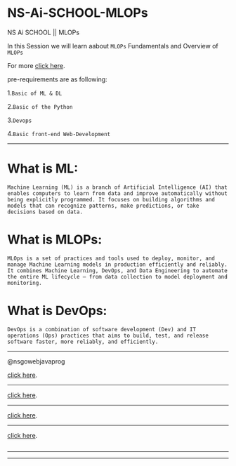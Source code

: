 # NS-Ai-SCHOOL-MLOPs
NS Ai SCHOOL || MLOPs

In this Session we will learn aabout `MLOPs` Fundamentals and Overview of `MLOPs`

For more [click here](https://www.youtube.com/watch?v=jpU8F0M5axo&list=PLmQAMKHKeLZ9iaLWBULDE_hiPtOiHiDz0&index=2).

pre-requirements are as following:

1.`Basic of ML & DL`

2.`Basic of the Python`

3.`Devops`

4.`Basic front-end Web-Development`


-----------------------------------------------------
# What is ML:
`Machine Learning (ML) is a branch of Artificial Intelligence (AI) that enables computers to learn from data and improve automatically without being explicitly programmed.
It focuses on building algorithms and models that can recognize patterns, make predictions, or take decisions based on data.`

# What is MLOPs:  
`MLOps is a set of practices and tools used to deploy, monitor, and manage Machine Learning models in production efficiently and reliably.
It combines Machine Learning, DevOps, and Data Engineering to automate the entire ML lifecycle — from data collection to model deployment and monitoring.`

# What is DevOps:
`DevOps is a combination of software development (Dev) and IT operations (Ops) practices that aims to build, test, and release software faster, more reliably, and efficiently.` 

-----------------------------------------------------
@nsgowebjavaprog



[click here]().

-----------------------------------------------------

[click here]().

-----------------------------------------------------

[click here]().

-----------------------------------------------------

[click here]().


`````````````

`````````````



------------------------------



--------------------------------